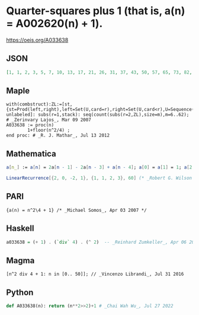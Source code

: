 # Quarter\-squares plus 1 \(that is, a\(n\) \= A002620\(n\) \+ 1\)\.
https://oeis.org/A033638
## JSON
```JSON
[1, 1, 2, 3, 5, 7, 10, 13, 17, 21, 26, 31, 37, 43, 50, 57, 65, 73, 82, 91, 101, 111, 122, 133, 145, 157, 170, 183, 197, 211, 226, 241, 257, 273, 290, 307, 325, 343, 362, 381, 401, 421, 442, 463, 485, 507, 530, 553, 577, 601, 626, 651, 677, 703, 730, 757, 785, 813, 842]
```
## Maple
```Maple
with(combstruct):ZL:=[st,{st=Prod(left,right),left=Set(U,card=r),right=Set(U,card<r),U=Sequence(Z,card>=3)}, unlabeled]: subs(r=1,stack): seq(count(subs(r=2,ZL),size=m),m=6..62); # _Zerinvary Lajos_, Mar 09 2007
A033638 := proc(n)
        1+floor(n^2/4) ;
end proc: # _R. J. Mathar_, Jul 13 2012
```
## Mathematica
```Mathematica
a[n_] := a[n] = 2a[n - 1] - 2a[n - 3] + a[n - 4]; a[0] = a[1] = 1; a[2] = 2; a[3] = 3; Array[a, 54, 0] (* _Robert G. Wilson v_, Mar 28 2011 *)
```
```Mathematica
LinearRecurrence[{2, 0, -2, 1}, {1, 1, 2, 3}, 60] (* _Robert G. Wilson v_, Sep 16 2012 *)
```
## PARI
```PARI
{a(n) = n^2\4 + 1} /* _Michael Somos_, Apr 03 2007 */
```
## Haskell
```Haskell
a033638 = (+ 1) . (`div` 4) . (^ 2)  -- _Reinhard Zumkeller_, Apr 06 2012
```
## Magma
```Magma
[n^2 div 4 + 1: n in [0.. 50]]; // _Vincenzo Librandi_, Jul 31 2016
```
## Python
```Python
def A033638(n): return (n**2>>2)+1 # _Chai Wah Wu_, Jul 27 2022
```
